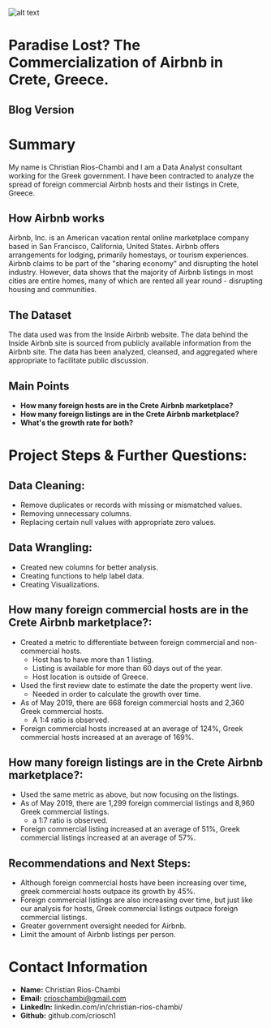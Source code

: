![alt text](https://www.esquireme.com/public/images/2019/11/03/airbnb-678x381.jpg)

# Paradise Lost? The Commercialization of Airbnb in Crete, Greece.

## Blog Version


# Summary
My name is Christian Rios-Chambi and I am a Data Analyst consultant working for the Greek government. I have been contracted to analyze the spread of foreign commercial Airbnb hosts and their listings in Crete, Greece. 

## How Airbnb works
Airbnb, Inc. is an American vacation rental online marketplace company based in San Francisco, California, United States. Airbnb offers arrangements for lodging, primarily homestays, or tourism experiences. Airbnb claims to be part of the "sharing economy" and disrupting the hotel industry. However, data shows that the majority of Airbnb listings in most cities are entire homes, many of which are rented all year round - disrupting housing and communities.


## The Dataset 
The data used was from the Inside Airbnb website. The data behind the Inside Airbnb site is sourced from publicly available information from the Airbnb site. The data has been analyzed, cleansed, and aggregated where appropriate to facilitate public discussion.

## **Main Points**
- **How many foreign hosts are in the Crete Airbnb marketplace?**
- **How many foreign listings are in the Crete Airbnb marketplace?**
- **What's the growth rate for both?**


# Project Steps & Further Questions:

## Data Cleaning:

- Remove duplicates or records with missing or mismatched values.
- Removing unnecessary columns. 
- Replacing certain null values with appropriate zero values.

## Data Wrangling:

- Created new columns for better analysis.
- Creating functions to help label data.
- Creating Visualizations.

## How many foreign commercial hosts are in the Crete Airbnb marketplace?:
- Created a metric to differentiate between foreign commercial and non-commercial hosts.
  - Host has to have more than 1 listing.
  - Listing is available for more than 60 days out of the year.
  - Host location is outside of Greece.
- Used the first review date to estimate the date the property went live.
  - Needed in order to calculate the growth over time.
- As of May 2019, there are 668 foreign commercial hosts and 2,360 Greek commercial hosts.
  - A 1:4 ratio is observed. 
- Foreign commercial hosts increased at an average of 124%, Greek commercial hosts increased at an average of 169%. 

## How many foreign listings are in the Crete Airbnb marketplace?:
- Used the same metric as above, but now focusing on the listings.
- As of May 2019, there are 1,299 foreign commercial listings and 8,960 Greek commercial listings.
  - a 1:7 ratio is observed.
- Foreign commercial listing increased at an average of 51%, Greek commercial listings increased at an average of 57%.
 
## Recommendations and Next Steps:
- Although foreign commercial hosts have been increasing over time, greek commercial hosts outpace its growth by 45%.
- Foreign commercial listings are also increasing over time, but just like our analysis for hosts, Greek commercial listings outpace foreign commercial listings.
- Greater government oversight needed for Airbnb.
- Limit the amount of Airbnb listings per person.


# Contact Information 
- **Name:** Christian Rios-Chambi
- **Email:** crioschambi@gmail.com
- **LinkedIn:** linkedin.com/in/christian-rios-chambi/
- **Github:** github.com/criosch1
